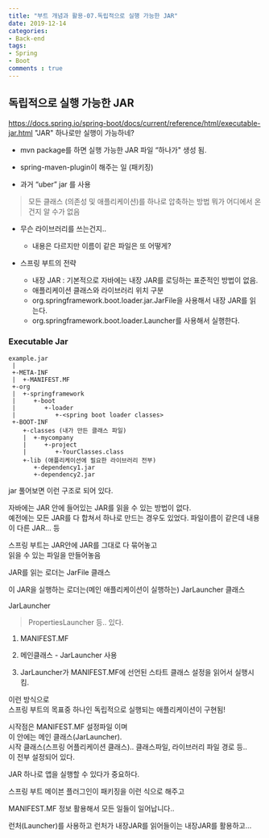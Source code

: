 ```yaml
---
title: "부트 개념과 활용-07.독립적으로 실행 가능한 JAR"
date: 2019-12-14
categories:
- Back-end
tags:
- Spring 
- Boot
comments : true
---
```


## 독립적으로 실행 가능한 JAR

https://docs.spring.io/spring-boot/docs/current/reference/html/executable-jar.html
"JAR" 하나로만 실행이 가능하네?

- mvn package를 하면 실행 가능한 JAR 파일 “하나가" 생성 됨.

- spring-maven-plugin이 해주는 일 (패키징)

- 과거 “uber” jar 를 사용
>모든 클래스 (의존성 및 애플리케이션)를 하나로 압축하는 방법
뭐가 어디에서 온건지 알 수가 없음

- 무슨 라이브러리를 쓰는건지..
  - 내용은 다르지만 이름이 같은 파일은 또 어떻게?

- 스프링 부트의 전략
  - 내장 JAR : 기본적으로 자바에는 내장 JAR를 로딩하는 표준적인 방법이 없음.
  - 애플리케이션 클래스와 라이브러리 위치 구분
  - org.springframework.boot.loader.jar.JarFile을 사용해서 내장 JAR를 읽는다.
  - org.springframework.boot.loader.Launcher를 사용해서 실행한다.


### Executable Jar
~~~
example.jar
 |
 +-META-INF
 |  +-MANIFEST.MF
 +-org
 |  +-springframework
 |     +-boot
 |        +-loader
 |           +-<spring boot loader classes>
 +-BOOT-INF
    +-classes (내가 만든 클래스 파일)
    |  +-mycompany
    |     +-project
    |        +-YourClasses.class
    +-lib (애플리케이션에 필요한 라이브러리 전부)
       +-dependency1.jar
       +-dependency2.jar
~~~

jar 풀어보면 이런 구조로 되어 있다.

자바에는 JAR 안에 들어있는 JAR를 읽을 수 있는 방법이 없다.                   
예전에는 모든 JAR를 다 합쳐서 하나로 만드는 경우도 있었다. 파일이름이 같은데 내용이 다른 JAR... 등

스프링 부트는 JAR안에 JAR를 그대로 다 묶어놓고           
읽을 수 있는 파일을 만들어놓음         

JAR를 읽는 로더는 JarFile 클래스

이 JAR을 실행하는 로더는(메인 애플리케이션이 실행하는) JarLauncher 클래스

JarLauncher 
>PropertiesLauncher 등.. 있다.


1. MANIFEST.MF 

2. 메인클래스 - JarLauncher 사용

3. JarLauncher가 MANIFEST.MF에 선언된 스타트 클래스 설정을 읽어서 실행시킴.

이런 방식으로               
스프링 부트의 목표중 하나인 독립적으로 실행되는 애플리케이션이 구현됨!             

시작점은 MANIFEST.MF 설정파일 이며           
이 안에는 메인 클래스(JarLauncher).                 
시작 클래스(스프링 어플리케이션 클래스).. 클래스파일, 라이브러리 파일 경로 등..        
이 전부 설정되어 있다.                


JAR 하나로 앱을 실행할 수 있다가 중요하다.

스프링 부트 메이븐 플러그인이 패키징을 이런 식으로 해주고

MANIFEST.MF 정보 활용해서 모든 일들이 일어납니다..

런처(Launcher)를 사용하고 런처가 내장JAR를 읽어들이는 내장JAR를 활용하고...


